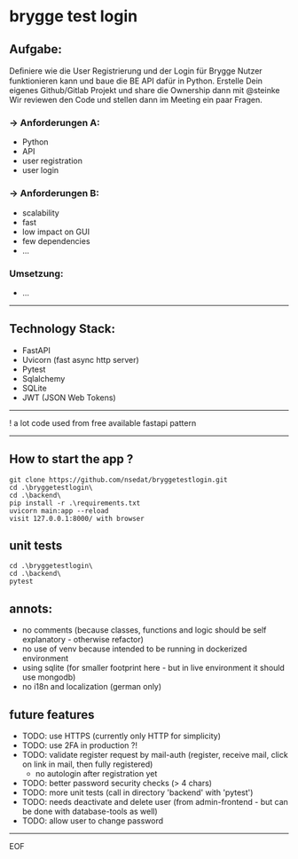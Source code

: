 # brygge test login

## Aufgabe:
Deﬁniere wie die User Registrierung und der Login für Brygge Nutzer funktionieren kann und baue
die BE API dafür in Python. Erstelle Dein eigenes Github/Gitlab Projekt und share die Ownership
dann mit @steinke Wir reviewen den Code und stellen dann im Meeting ein paar Fragen.

### -> Anforderungen A:
* Python
* API
* user registration
* user login

### -> Anforderungen B:
* scalability
* fast
* low impact on GUI
* few dependencies
* ...

### Umsetzung:
* ...

---

## Technology Stack:
* FastAPI
* Uvicorn (fast async http server)
* Pytest
* Sqlalchemy
* SQLite
* JWT (JSON Web Tokens)

---

! a lot code used from free available fastapi pattern

---

## How to start the app ?
```
git clone https://github.com/nsedat/bryggetestlogin.git
cd .\bryggetestlogin\
cd .\backend\
pip install -r .\requirements.txt
uvicorn main:app --reload
visit 127.0.0.1:8000/ with browser
```

## unit tests
```
cd .\bryggetestlogin\
cd .\backend\
pytest
```

## annots:
* no comments (because classes, functions and logic should be self explanatory - otherwise refactor)
* no use of venv because intended to be running in dockerized environment
* using sqlite (for smaller footprint here - but in live environment it should use mongodb)
* no i18n and localization (german only)


## future features

* TODO: use HTTPS (currently only HTTP for simplicity)
* TODO: use 2FA in production ?!
* TODO: validate register request by mail-auth (register, receive mail, click on link in mail, then fully registered)
  * no autologin after registration yet
* TODO: better password security checks (> 4 chars)
* TODO: more unit tests (call in directory 'backend' with 'pytest')
* TODO: needs deactivate and delete user (from admin-frontend - but can be done with database-tools as well)
* TODO: allow user to change password

---

EOF
